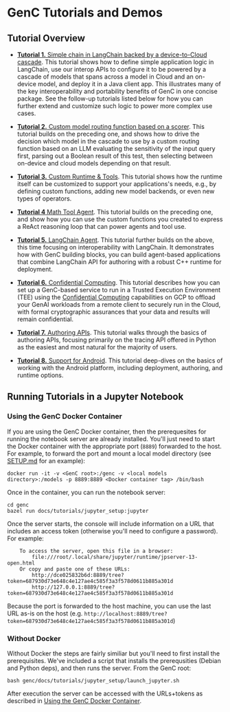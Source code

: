 # GenC Tutorials and Demos

## Tutorial Overview

*   [**Tutorial 1.** Simple chain in LangChain backed by a device-to-Cloud cascade](tutorial_1_simple_cascade.ipynb).
    This tutorial shows how to define simple application logic in LangChain, use
    our interop APIs to configure it to be powered by a cascade of models that
    spans across a model in Cloud and an on-device model, and deploy
    it in a Java client app. This illustrates many of the key
    interoperability and portability benefits of GenC in one concise package.
    See the follow-up tutorials listed below for how you can further extend and
    customize such logic to power more complex use cases.

*   [**Tutorial 2.** Custom model routing function based on a scorer](tutorial_2_custom_routing.ipynb).
    This tutorial builds on the preceding one, and shows how to drive the
    decision which model in the cascade to use by a custom routing function
    based on an LLM evaluating the sensitivity of the input query first,
    parsing out a Boolean result of this test, then selecting between on-device
    and cloud models depending on that result.

*   [**Tutorial 3.** Custom Runtime & Tools](tutorial_3_custom_runtime.ipynb).
    This tutorial shows how the runtime itself can be customized to support
    your applications's needs, e.g., by defining custom functions, adding new
    model backends, or even new types of operators.

*   [**Tutorial 4** Math Tool Agent](tutorial_4_math_tool_agent.ipynb).
    This tutorial builds on the preceding one, and show how you can use the
    custom functions you created to express a ReAct reasoning loop that can
    power agents and tool use.

*   [**Tutorial 5.** LangChain Agent](tutorial_5_langchain_agent.ipynb).
    This tutorial further builds on the above, this time focusing on
    interoperability with LangChain. It demonstrates how with GenC building
    blocks, you can build agent-based applications that combine LangChain API
    for authoring with a robust C++ runtime for deployment.

*   [**Tutorial 6.** Confidential Computing](tutorial_6_confidential_computing.ipynb).
    This tutorial describes how you can set up a GenC-based service to run in
    a Trusted Execution Environment (TEE) using the
    [Confidential Computing](https://cloud.google.com/security/products/confidential-computing)
    capabilities on GCP to offload your GenAI workloads from
    a remote client to securely run in the Cloud, with formal cryptographic
    assurances that your data and results will remain confidential.

*   [**Tutorial 7.** Authoring APIs](tutorial_7_authoring.ipynb).
    This tutorial walks through the basics of authoring APIs, focusing primarily
    on the tracing API offered in Python as the easiest and most natural for the
    majority of users.

*   [**Tutorial 8.** Support for Android](tutorial_8_android.ipynb).
    This tutorial deep-dives on the basics of working with the Android platform,
    including deployment, authoring, and runtime options.

## Running Tutorials in a Jupyter Notebook
### Using the GenC Docker Container
If you are using the GenC Docker container, then the prerequesites for running
the notebook server are already installed. You'll just need to start the Docker
container with the appropriate port (`8889`) forwarded to the host. For example,
to forward the port and mount a local model directory (see
[SETUP.md](https://github.com/google/genc/tree/master/SETUP.md) for an
example):

```
docker run -it -v <GenC root>:/genc -v <local models directory>:/models -p 8889:8889 <Docker container tag> /bin/bash
```

Once in the container, you can run the notebook server:

```
cd genc
bazel run docs/tutorials/jupyter_setup:jupyter
```

Once the server starts, the console will include information on a URL that
includes an access token (otherwise you'll need to configure a password).
For example:

```
    To access the server, open this file in a browser:
        file:///root/.local/share/jupyter/runtime/jpserver-13-open.html
    Or copy and paste one of these URLs:
        http://dce025832b6d:8889/tree?token=687930d73e648c4e127ae4c585f3a3f578d0611b885a301d
        http://127.0.0.1:8889/tree?token=687930d73e648c4e127ae4c585f3a3f578d0611b885a301d
```

Because the port is forwarded to the host machine, you can use the last URL
as-is on the host (e.g.
`http://localhost:8889/tree?token=687930d73e648c4e127ae4c585f3a3f578d0611b885a301d`)

### Without Docker
Without Docker the steps are fairly similiar but you'll need to first install
the prerequisites. We've included a script that installs the prerequsities
(Debian and Python deps), and then runs the server. From the GenC root:

```
bash genc/docs/tutorials/jupyter_setup/launch_jupyter.sh
```

After execution the server can be accessed with the URLs+tokens as described in
[Using the GenC Docker Container](#using-the-genc-docker-container).

